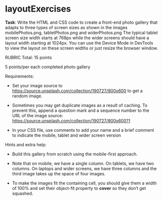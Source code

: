# layoutExercises

<strong>Task</strong>: 
Write the HTML and CSS code to create a front-end photo gallery that adapts to three types of screen sizes as shown in the images mobilePhotos.png, tabletPhotos.png and widerPhotos.png The typical tablet screen size width starts at 768px while the wider screens should have a layout width starting at 1024px.  You can use the Device Mode in DevTools to view the layout on these screen widths or just resize the browser window.

RUBRIC
Total: 15 points

5 points/per each completed photo gallery 

Requirements:

- Set your image source to
https://source.unsplash.com/collection/190727/800x600 to get a random image.

- Sometimes you may get duplicate images as a result of caching. To prevent this, append
a question mark and a sequence number to the URL of the image source: 
https://source.unsplash.com/collection/190727/800x600?1

- In your CSS file, use comments to add your name and a brief comment to indicate the mobile, tablet and wider screen version

Hints and extra help:

- Build this gallery from scratch using the mobile-first approach. 

- Note that on mobile, we have a single column. On tablets, we have two columns. On
laptops and wider screens, we have three columns and the third image takes up the
space of four images.

- To make the images fit the containing cell, you should give them a width of 100% and set
their object-fit property to <strong>cover</strong> so they don’t get squashed.

